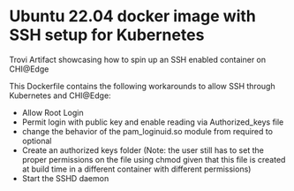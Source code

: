 # Ubuntu 22.04 docker image with SSH setup for Kubernetes

Trovi Artifact showcasing how to spin up an SSH enabled container on CHI@Edge

This Dockerfile contains the following workarounds to allow SSH through Kubernetes and CHI@Edge:

- Allow Root Login 
- Permit login with public key and enable reading via Authorized_keys file
- change the behavior of the pam_loginuid.so module from required to optional
- Create an authorized keys folder (Note: the user still has to set the proper permissions on the file using chmod given that this file is created at build time in a different container with different permissions)
- Start the SSHD daemon
